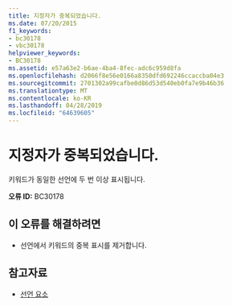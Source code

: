 ```yaml
---
title: 지정자가 중복되었습니다.
ms.date: 07/20/2015
f1_keywords:
- bc30178
- vbc30178
helpviewer_keywords:
- BC30178
ms.assetid: e57a63e2-b6ae-4ba4-8fec-adc6c959d8fa
ms.openlocfilehash: d2066f8e56e0166a8350dfd692246ccaccba04e3
ms.sourcegitcommit: 2701302a99cafbe0d86d53d540eb0fa7e9b46b36
ms.translationtype: MT
ms.contentlocale: ko-KR
ms.lasthandoff: 04/28/2019
ms.locfileid: "64639605"
---
```

# <a name="specifier-is-duplicated"></a>지정자가 중복되었습니다.
키워드가 동일한 선언에 두 번 이상 표시됩니다.  
  
 **오류 ID:** BC30178  
  
## <a name="to-correct-this-error"></a>이 오류를 해결하려면  
  
- 선언에서 키워드의 중복 표시를 제거합니다.  
  
## <a name="see-also"></a>참고자료

- [선언 요소](../../visual-basic/programming-guide/language-features/declared-elements/index.md)
